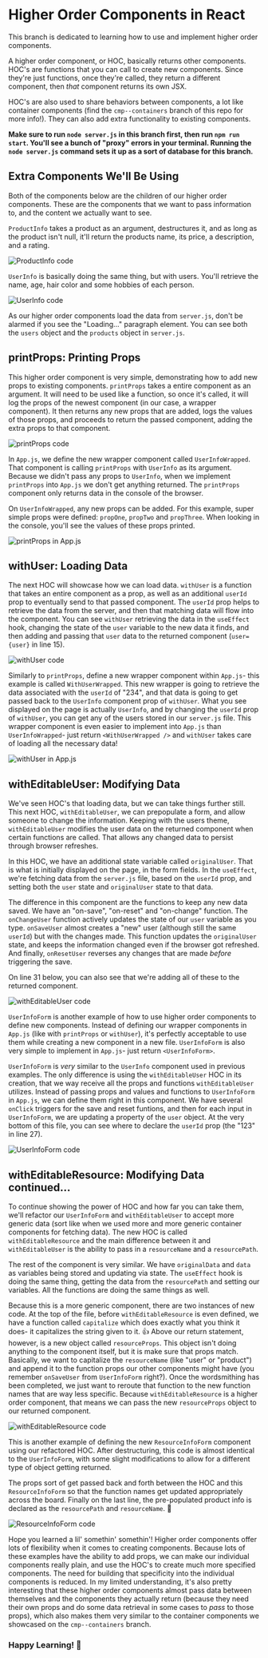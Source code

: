 # Higher Order Components in React

This branch is dedicated to learning how to use and implement higher order components.

A higher order component, or HOC, basically returns other components. HOC's are functions that you can call to create new components. Since they're just functions, once they're called, they return a different component, then _that_ component returns its own JSX.

HOC's are also used to share behaviors between components, a lot like container components (find the `cmp--containers` branch of this repo for more info!). They can also add extra functionality to existing components.

**Make sure to run `node server.js` in this branch first, then run `npm run start`. You'll see a bunch of "proxy" errors in your terminal. Running the `node server.js` command sets it up as a sort of database for this branch.**

## Extra Components We'll Be Using
Both of the components below are the children of our higher order components. These are the components that we want to pass information to, and the content we actually want to see.

`ProductInfo` takes a product as an argument, destructures it, and as long as the product isn't null, it'll return the products name, its price, a description, and a rating.

![ProductInfo code](/public/ProductInfo.png)

`UserInfo` is basically doing the same thing, but with users. You'll retrieve the name, age, hair color and some hobbies of each person.

![UserInfo code](/public/UserInfo.png)

As our higher order components load the data from `server.js`, don't be alarmed if you see the "Loading..." paragraph element. You can see both the `users` object and the `products` object in `server.js`.

## printProps: Printing Props

This higher order component is very simple, demonstrating how to add new props to existing components. `printProps` takes a entire component as an argument. It will need to be used like a function, so once it's called, it will log the props of the newest component (in our case, a wrapper component). It then returns any new props that are added, logs the values of those props, and proceeds to return the passed component, adding the extra props to that component.

![printProps code](/public/printPropsHOC.png)

In `App.js`, we define the new wrapper component called `UserInfoWrapped`. That component is calling `printProps` with `UserInfo` as its argument. Because we didn't pass any props to `UserInfo`, when we implement `printProps` into `App.js` we don't get anything returned. The `printProps` component only returns data in the console of the browser. 

On `UserInfoWrapped`, any new props can be added. For this example, super simple props were defined: `propOne`, `propTwo` and `propThree`. When looking in the console, you'll see the values of these props printed. 

![printProps in App.js](/public/App_printProps.png)

## withUser: Loading Data

The next HOC will showcase how we can load data. `withUser` is a function that takes an entire component as a prop, as well as an additional `userId` prop to eventually send to that passed component. The `userId` prop helps to retrieve the data from the server, and then that matching data will flow into the component. You can see `withUser` retrieving the data in the `useEffect` hook, changing the state of the `user` variable to the new data it finds, and then adding and passing that `user` data to the returned component (`user={user}` in line 15).

![withUser code](/public/withUserHOC.png)

Similarly to `printProps`, define a new wrapper component within `App.js`- this example is called `WithUserWrapped`. This new wrapper is going to retrieve the data associated with the `userId` of "234", and that data is going to get passed back to the `UserInfo` component prop of `withUser`. What you see displayed on the page is actually `UserInfo`, and by changing the `userId` prop of `withUser`, you can get any of the users stored in our `server.js` file. This wrapper component is even easier to implement into `App.js` than `UserInfoWrapped`- just return `<WithUserWrapped />` and `withUser` takes care of loading all the necessary data!

![withUser in App.js](/public/App_withUser.png)

## withEditableUser: Modifying Data

We've seen HOC's that loading data, but we can take things further still. This next HOC, `withEditableUser`, we can prepopulate a form, and allow someone to change the information. Keeping with the users theme, `withEditableUser` modifies the user data on the returned component when certain functions are called. That allows any changed data to persist through browser refreshes. 

In this HOC, we have an additional state variable called `originalUser`. That is what is initially displayed on the page, in the form fields. In the `useEffect`, we're fetching data from the `server.js` file, based on the `userId` prop, and setting both the `user` state and `originalUser` state to that data.

The difference in this component are the functions to keep any new data saved. We have an "on-save", "on-reset" and "on-change" function. The `onChangeUser` function actively updates the state of our `user` variable as you type. `onSaveUser` almost creates a "new" user (although still the same `userId`) but with the changes made. This function updates the `originalUser` state, and keeps the information changed even if the browser got refreshed. And finally, `onResetUser` reverses any changes that are made _before_ triggering the save. 

On line 31 below, you can also see that we're adding all of these to the returned component. 

![withEditableUser code](/public/withEditableUserHOC.png)

`UserInfoForm` is another example of how to use higher order components to define new components. Instead of defining our wrapper components in `App.js` (like with `printProps` or `withUser`), it's perfectly acceptable to use them while creating a new component in a new file. `UserInfoForm` is also very simple to implement in `App.js`- just return `<UserInfoForm>`. 

`UserInfoForm` is _very_ similar to the `UserInfo` component used in previous examples. The only difference is using the `withEditableUser` HOC in its creation, that we way receive all the props and functions `withEditableUser` utilizes. Instead of passing props and values and functions to `UserInfoForm` in `App.js`, we can define them right in this component. We have several `onClick` triggers for the save and reset funtions, and then for each input in `UserInfoForm`, we are updating a property of the `user` object. At the very bottom of this file, you can see where to declare the `userId` prop (the "123" in line 27).

![UserInfoForm code](/public/UserInfoForm.png)

## withEditableResource: Modifying Data continued...

To continue showing the power of HOC and how far you can take them, we'll refactor our `UserInfoForm` and `withEditableUser` to accept more generic data (sort like when we used more and more generic container components for fetching data). The new HOC is called `withEditableResource` and the main difference between it and `withEditableUser` is the ability to pass in a `resourceName` and a `resourcePath`. 

The rest of the component is very similar. We have `originalData` and `data` as variables being stored and updating via state. The `useEffect` hook is doing the same thing, getting the data from the `resourcePath` and setting our variables. All the functions are doing the same things as well. 

Because this is a more generic component, there are two instances of new code. At the top of the file, before `withEditableResource` is even defined, we have a function called `capitalize` which does exactly what you think it does- it capitalizes the string given to it. 👍 Above our return statement, however, is a new object called `resourceProps`. This object isn't doing anything to the component itself, but it is make sure that props match. Basically, we want to capitalize the `resourceName` (like "user" or "product") and append it to the function props our other components might have (you remember `onSaveUser` from `UserInfoForm` right?). Once the wordsmithing has been completed, we just want to reroute that function to the new function names that are way less specific. Because `withEditableResource` is a higher order component, that means we can pass the new `resourceProps` object to our returned component.

![withEditableResource code](/public/withEditableResourceHOC.png)

This is another example of defining the new `ResourceInfoForm` component using our refactored HOC. After destructuring, this code is almost identical to the `UserInfoForm`, with some slight modifications to allow for a different type of object getting returned. 

The props sort of get passed back and forth between the HOC and this `ResourceInfoForm` so that the function names get updated appropriately across the board. Finally on the last line, the pre-populated product info is declared as the `resourcePath` and `resourceName`. 🤯

![ResourceInfoForm code](/public/ResourceInfoForm.png)

Hope you learned a lil' somethin' somethin'! Higher order components offer lots of flexibility when it comes to creating components. Because lots of these examples have the ability to add props, we can make our individual components really plain, and use the HOC's to create much more specified components. The need for building that specificity into the individual components is reduced. In my limited understanding, it's also pretty interesting that these higher order components almost pass data between themselves and the components they actually return (because they need their own props and do some data retrieval in some cases to _pass_ to those props), which also makes them very similar to the container components we showcased on the `cmp--containers` branch. 

### **Happy Learning! 🚀**

